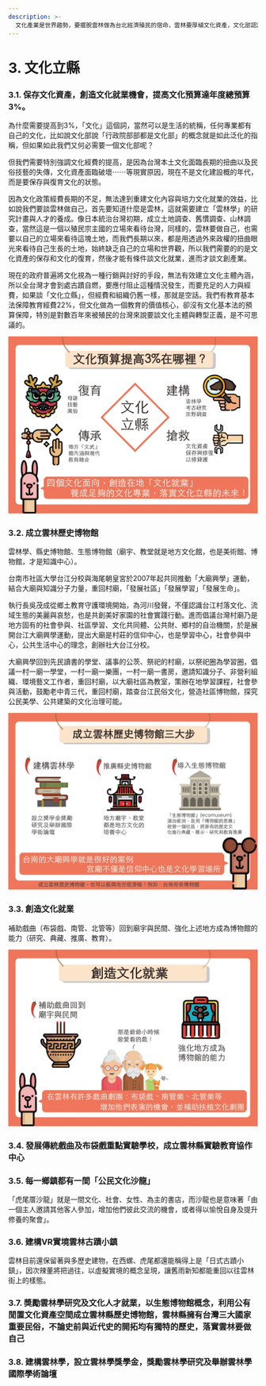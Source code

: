 ```yaml
---
description: >-
  文化產業是世界趨勢，要擺脫雲林做為台北經濟殖民的宿命，雲林要厚植文化資產，文化部認證國家重要民俗19個，雲林就佔了3個，是全台灣最多的縣治，布袋戲是國際公認最具代台灣意象的戲曲，雲林有資格做為為台灣精神原鄉。辣董身為歷史建築「虎尾厝沙龍」、老屋「蓋亞基地」的主人，對現今台灣文化的扶植與保存，有著許多的見解與看法，因此在十大政策中提出以「文化立縣」的政見
---
```


# 3. 文化立縣

### 3.1. 保存文化資產，創造文化就業機會，提高文化預算達年度總預算3%。

為什麼需要提高到3%，「文化」這個詞，當然可以是生活的統稱，任何專業都有自己的文化，比如說文化部說「行政院部部都是文化部」的概念就是如此泛化的指稱，但如果如此我們又何必需要一個文化部呢？  
  
但我們需要特別強調文化經費的提高，是因為台灣本土文化面臨長期的扭曲以及民俗技藝的失傳，文化資產面臨破壞⋯⋯等現實原因，現在不是文化建設概的年代，而是要保存與復育文化的狀態。  
  
因為文化政策經費長期的不足，無法達到重建文化內容與培力文化就業的效益，比如說我們要談雲林做自己，首先要知道什麼是雲林，這就需要建立「雲林學」的研究計畫與人才的養成。像日本統治台灣初期，成立土地調查、舊慣調查、山林調查，當然這是一個以殖民宗主國的立場來看待台灣，同樣的，雲林要做自己，也需要以自己的立場來看待這塊土地，而我們長期以來，都是用透過外來政權的扭曲眼光來看待自己生長的土地，始終缺乏自己的立場和世界觀，所以我們需要的的是文化資產的保存和文化的復育，然後才能有條件談文化就業，進而才談文創產業。  
  
現在的政府普遍將文化視為一種行銷與討好的手段，無法有效建立文化主體內涵，所以全台灣才會到處古蹟自燃，要應付阻止這種情況發生，而要充足的人力與經費，如果談「文化立縣」，但經費和組織仍舊一樣，那就是空話。我們有教育基本法保障教育經費22%，但文化做為一個教育的價值核心，卻沒有文化基本法的預算保障，特別是對數百年來被殖民的台灣來說要談文化主體與轉型正義，是不可思議的。

![](../.gitbook/assets/45175802_287375502108873_5469560853395144704_o.jpg)

### 3.2. 成立雲林歷史博物館

雲林學、縣史博物館、生態博物館（廟宇、教堂就是地方文化館，也是美術館、博物館，才是知識中心）。

台南市社區大學台江分校與海尾朝皇宮於2007年起共同推動「大廟興學」運動，結合大廟與知識分子力量，重回村廟，「發展社區」「發展學習」「發展生命」。  
  
執行長吳茂成從鄉土教育守護環境開始，為河川發聲，不僅認識台江村落文化、流域生態的美麗與哀愁，也是共創美好家園的社會實踐行動。進而倡議台灣村廟乃是地方固有的社會參與、社區學習、文化共同體、公共財、鄉村的自治機關，於是展開台江大廟興學運動，提出大廟是村莊的信仰中心，也是學習中心，社會參與中心，公共生活中心的理念，創辦社大台江分校。  
  
大廟興學回到先民讀書的學堂、議事的公茨、祭祀的村廟，以祭祀圈為學習圈，倡議一村一廟一學堂，一村一廟一樂團，一村一廟一書房，邀請知識分子、非營利組織、環境藝文工作者，重回村廟，以大廟社區為教室，策辦在地學習課程，社會參與活動，鼓勵老中青三代，重回村廟，踏查台江民俗文化，營造社區博物館，探究公民美學、公共建築的文化治理可能。

![](../.gitbook/assets/45222715_287375598775530_6619119961249939456_o.jpg)

### 3.3. 創造文化就業

補助戲曲（布袋戲、南管、北管等）回到廟宇與民間、強化上述地方成為博物館的能力（研究、典藏、推廣、教育）。

![](../.gitbook/assets/45219021_287375575442199_5048536307563757568_o.jpg)

### 3.4. 發展傳統戲曲及布袋戲重點實驗學校，成立雲林縣實驗教育協作中心

### 3.5. 每一鄉鎮都有一間「公民文化沙龍」

「虎尾厝沙龍」就是一間文化、社會、女性、為主的書店，而沙龍也是意味著「由一個主人邀請其他客人參加，增加他們彼此交流的機會，或者得以愉悅自身及提升修養的聚會」。

### 3.6. 建構VR實境雲林古蹟小鎮

雲林目前還保留著與多歷史建物，在西螺、虎尾都還能稱得上是「日式古蹟小鎮」，因次辣董將把過往，以虛擬實境的概念呈現，讓舊雨新知都能重回以往雲林街上的樣態。

### 3.7. 奬勵雲林學研究及文化人才就業，以生態博物館概念，利用公有閒置文化資產空間成立雲林縣歷史博物館，雲林縣擁有台灣三大國家重要民俗，不論史前與近代史的開拓均有獨特的歷史，落實雲林要做自己

### 3.8. 建構雲林學，設立雲林學獎學金，獎勵雲林學研究及舉辦雲林學國際學術論壇

